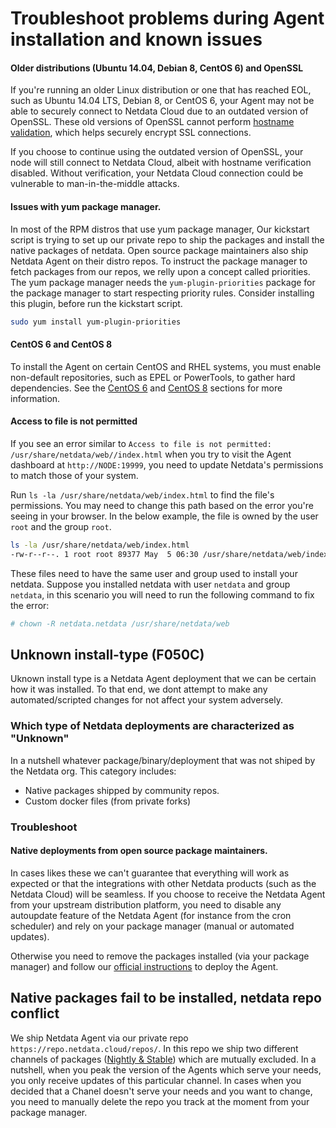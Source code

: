 # Troubleshoot problems during Agent installation and known issues

#### Older distributions (Ubuntu 14.04, Debian 8, CentOS 6) and OpenSSL

If you're running an older Linux distribution or one that has reached EOL, such as Ubuntu 14.04 LTS, Debian 8, or CentOS
6, your Agent may not be able to securely connect to Netdata Cloud due to an outdated version of OpenSSL. These old
versions of OpenSSL cannot perform [hostname validation](https://wiki.openssl.org/index.php/Hostname_validation), which
helps securely encrypt SSL connections.

If you choose to continue using the outdated version of OpenSSL, your node will still connect to Netdata Cloud, albeit
with hostname verification disabled. Without verification, your Netdata Cloud connection could be vulnerable to
man-in-the-middle attacks.

#### Issues with yum package manager.

In most of the RPM distros that use yum package manager, Our kickstart script is trying to set up our private repo
to ship the packages and install the native packages of netdata. Open source package maintainers also ship Netdata Agent
on their distro repos. To instruct the package manager to fetch packages from our repos, we relly upon a concept called
priorities. The yum package manager needs the `yum-plugin-priorities` package for the package manager to start
respecting priority rules. Consider installing this plugin, before run the kickstart script.

```sh
sudo yum install yum-plugin-priorities
```

#### CentOS 6 and CentOS 8

To install the Agent on certain CentOS and RHEL systems, you must enable non-default repositories, such as EPEL or
PowerTools, to gather hard dependencies. See
the [CentOS 6](https://github.com/netdata/netdata/blob/master/packaging/installer/methods/manual.md#centos--rhel-6x) and
[CentOS 8](https://github.com/netdata/netdata/blob/master/packaging/installer/methods/manual.md#centos--rhel-8x)
sections for more information.

#### Access to file is not permitted

If you see an error similar to `Access to file is not permitted: /usr/share/netdata/web//index.html` when you try to
visit the Agent dashboard at `http://NODE:19999`, you need to update Netdata's permissions to match those of your
system.

Run `ls -la /usr/share/netdata/web/index.html` to find the file's permissions. You may need to change this path based on
the error you're seeing in your browser. In the below example, the file is owned by the user `root` and the group
`root`.

```bash
ls -la /usr/share/netdata/web/index.html
-rw-r--r--. 1 root root 89377 May  5 06:30 /usr/share/netdata/web/index.html
```

These files need to have the same user and group used to install your netdata. Suppose you installed netdata with user
`netdata` and group `netdata`, in this scenario you will need to run the following command to fix the error:

```bash
# chown -R netdata.netdata /usr/share/netdata/web
```


## Unknown install-type (F050C)

Uknown install type is a Netdata Agent deployment that we can be certain how it was installed. To that end,
we dont attempt to make any automated/scripted changes for not affect your system adversely.

### Which type of Netdata deployments are characterized as "Unknown"

In a nutshell whatever package/binary/deployment that was not shiped by the Netdata org. This category includes:

- Native packages shipped by community repos.
- Custom docker files (from private forks)

### Troubleshoot

#### Native deployments from open source package maintainers.

In cases likes these we can't guarantee that everything will work as expected or that the integrations with other
Netdata products (such as the Netdata Cloud) will be seamless. If you choose to receive the Netdata Agent from
your upstream distribution platform, you need to disable any autoupdate feature of the Netdata Agent (for
instance from the cron scheduler) and rely on your package manager (manual or automated updates).

Otherwise you need to remove the packages installed (via your package manager) and follow
our [official instructions](https://learn.netdata.cloud/docs/install-the-netdata-agent/) to deploy the Agent.


## Native packages fail to be installed, netdata repo conflict

We ship Netdata Agent via our private repo `https://repo.netdata.cloud/repos/`. In this repo we ship two different 
channels of packages ([Nightly & Stable](https://github.com/netdata/netdata/edit/master/packaging/installer/README.md#nightly-vs-stable-releases))
which are mutually excluded. In a nutshell, when you peak the version of the Agents which serve your needs, you only
receive updates of this particular channel. In cases when you decided that a Chanel doesn't serve your needs and you want
to change, you need to manually delete the repo you track at the moment from your package manager. 


